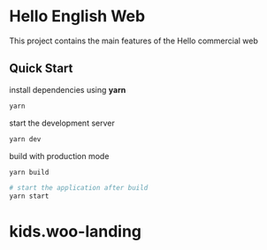 # Hello English Web

This project contains the main features of the Hello commercial web

## Quick Start

install dependencies using **yarn**

```sh
yarn
```

start the development server
```sh
yarn dev
```

build with production mode
```sh
yarn build

# start the application after build
yarn start
```
# kids.woo-landing
